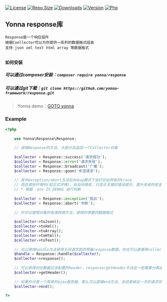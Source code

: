 [![License](https://img.shields.io/github/license/yonna-framework/response.svg)](https://packagist.org/packages/yonna/response)
[![Repo Size](https://img.shields.io/github/repo-size/yonna-framework/response.svg)](https://packagist.org/packages/yonna/response)
[![Downloads](https://img.shields.io/packagist/dm/yonna/response.svg)](https://packagist.org/packages/yonna/response)
[![Version](https://img.shields.io/github/release/yonna-framework/response.svg)](https://packagist.org/packages/yonna/response)
[![Php](https://img.shields.io/packagist/php-v/yonna/response.svg)](https://packagist.org/packages/yonna/response)

## Yonna response库

```
Response是一个响应组件
根据Conllector可以为你提供一系列的数据格式组装
支持 json xml text html array 等数据格式
```

## 

#### 如何安装

##### 可以通过composer安装：`composer require yonna/response`

##### 可以通过git下载：`git clone https://github.com/yonna-framework/response.git`

> Yonna demo：[GOTO yonna](https://github.com/yonna-framework/yonna)

### Example

```php
<?php
    
    use Yonna\Response\Response;
    
    // 调用Response的方法，大部分会返回一个Collector对象
    
    $collector = Response::success('请求成功');
    $collector = Response::error('请求失败');
    $collector = Response::broadcast('广播');
    $collector = Response::goon('步进请求');
    
    // 其中exception/abort方法在debug模式下会打印出所有的trace
    // 而在其他环境中(如正式环境)，会自动降权，只显示关键的错误提示，提升系统的安全性
    // * 根据 .env IS_DEBUG 进行判断
    
    $collector = Response::exception('抛出');
    $collector = Response::abort('中断');
    
    // 你可以使用对象的各类转换方法，获得你想要的数据格式
    
    $collector->toJson();
    $collector->toXml();
    $collector->toArray();
    $collector->toHtml();
    $collector->toText();
    
    // 可以使用handle方法获得关闭请求前的预备response数据，你也可以直接用collector来获取
    $handle = Response::handle($collector);
    $collector->response();
    
    // 可以获得对应数据应该配置的header，response/getHeader方法在一些需要分离返回请求的场景十分有用，如swoole
    $collector->getHeader();
    
    // 如果你只是一个简单的ajax服务器，那么可以直接end方法，会结束掉这一次的请求并给客户端返回相应的数据
    $collector->end();
    
?>
```
